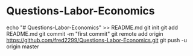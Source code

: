 # Questions-Labor-Economics
echo "# Questions-Labor-Economics" >> README.md
git init
git add README.md
git commit -m "first commit"
git remote add origin https://github.com/fred2299/Questions-Labor-Economics.git
git push -u origin master
